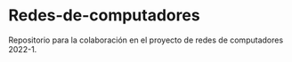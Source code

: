 # Redes-de-computadores
Repositorio para la colaboración en el proyecto de redes de computadores 2022-1.
